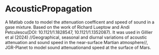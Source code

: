 # AcousticPropagation
A Matlab code to model the attenuation coefficent and speed of sound in a gase mixture.
Based on the work of Richard Lueptow and Andi Petculescu(DOI: 10.1121/1.1828547, 10.1121/1.1352087).
It was used in Gillier et al (2024) //Geographical, seasonal and diurnal variations of acoustic attenuation and sound speed in the near-surface Martian atmosphere//, JGR-Planet to model sound attenuationand speed at the surface of Mars.
